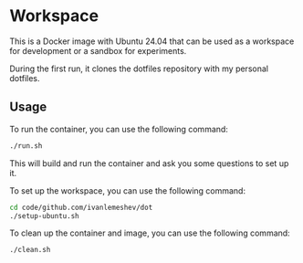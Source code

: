 # Workspace

This is a Docker image with Ubuntu 24.04 that can be used as a workspace for
development or a sandbox for experiments.

During the first run, it clones the dotfiles repository with my personal
dotfiles.

## Usage

To run the container, you can use the following command:

```bash
./run.sh
```

This will build and run the container and ask you some questions to set up it.

To set up the workspace, you can use the following command:

```bash
cd code/github.com/ivanlemeshev/dot
./setup-ubuntu.sh
```

To clean up the container and image, you can use the following command:

```bash
./clean.sh
```
